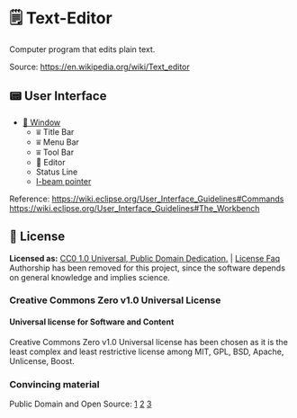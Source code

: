 # 🗒 Text-Editor
 Computer program that edits plain text. 
 
 Source: https://en.wikipedia.org/wiki/Text_editor

## 📟 User Interface 
* [🔳 Window](https://en.wikipedia.org/wiki/Window_(computing))
  * ⩸ Title Bar
  * ⩸ Menu Bar
  * ⩸ Tool Bar
  * 📑 Editor
  * Status Line
  * [I-beam pointer](https://www.computerhope.com/jargon/i/ibeam.htm)

Reference: https://wiki.eclipse.org/User_Interface_Guidelines#Commands  
https://wiki.eclipse.org/User_Interface_Guidelines#The_Workbench

## 🔮 License
**Licensed as:** [CC0 1.0 Universal, Public Domain Dedication.](https://creativecommons.org/publicdomain/zero/1.0/?ref=chooser-v1)  | [License Faq](https://wiki.creativecommons.org/wiki/CC0_FAQ)  
Authorship has been removed for this project, since the software depends on general knowledge and implies science.
### Creative Commons Zero v1.0 Universal License 
#### Universal license for Software and Content
Creative Commons Zero v1.0 Universal license has been chosen as it is the least complex and least restrictive license among MIT, GPL, BSD, Apache, Unlicense, Boost.  

### Convincing material   
Public Domain and Open Source: [1](https://opensource.stackexchange.com/questions/4958/why-use-licenses-why-not-release-open-source-code-to-public-domain/4959) [2](https://softwareengineering.stackexchange.com/questions/106157/how-to-release-project-under-public-domain) [3](https://opensource.guide/legal/#which-open-source-license-is-appropriate-for-my-project)


